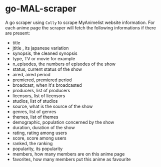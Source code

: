 # go-MAL-scraper
A go scraper using `Colly` to scrape MyAnimelist website information.
For each anime page the scraper will fetch the following informations if there are present:

- title
- jtitle , its japanese variation
- synopsis, the cleaned synopsis
- type, TV or movie for example
- n_episodes, the numbers of episodes of the show
- status, current status of the show
- aired, aired period
- premiered, premiered period
- broadcast, when it's broadcasted
- producers, list of producers
- licensors, list of licensors
- studios, list of studios
- source, what is the source of the show
- genres, list of genres
- themes, list of themes
- demographic, population concerned by the show
- duration, duration of the show
- rating, rating among users
- score, score among users
- ranked, the ranking
- popularity, its popularity
- members, how many members are on this anime page
- favorites, how many members put this anime as favourite

